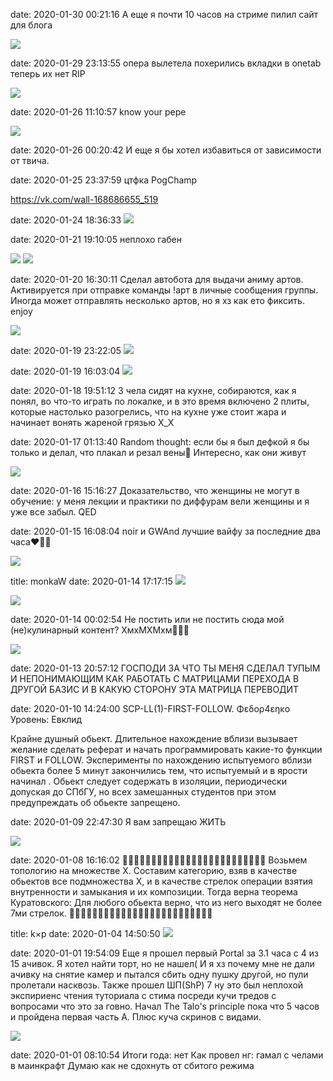 date: 2020-01-30 00:21:16
А еще я почти 10 часов на стриме пилил сайт для блога

![](/blog/static/img/5l2dewNnvT0.jpg)

date: 2020-01-29 23:13:55
опера вылетела
похерились вкладки в onetab
теперь их нет
RIP

![](/blog/static/img/OQkacerk0mc.jpg)

date: 2020-01-26 11:10:57
know your pepe

![](/blog/static/img/Sm0UV9deKT8.jpg)

date: 2020-01-26 00:20:42
И еще я бы хотел избавиться от зависимости от твича.

date: 2020-01-25 23:37:59
цтфка PogChamp

https://vk.com/wall-168686655_519

date: 2020-01-24 18:36:33
![](/blog/static/img/sZCILdL4o70.jpg)

date: 2020-01-21 19:10:05
неплохо габен

![](/blog/static/img/6A01YPkn7zQ.jpg)
![](/blog/static/img/5wRf0z0KmKQ.jpg)

date: 2020-01-20 16:30:11
Сделал автобота для выдачи аниму артов. Активируется при отправке команды
!арт
в личные сообщения группы. Иногда может отправлять несколько артов, но я хз как ето фиксить. enjoy

![](/blog/static/img/7_4r2631bW8.jpg)

date: 2020-01-19 23:22:05
![](/blog/static/img/sA_2sE2IAKo.jpg)

date: 2020-01-19 16:03:04
![](/blog/static/img/tMfBnUyvX8U.jpg)

date: 2020-01-18 19:51:12
3 чела сидят на кухне, собираются, как я понял, во что-то играть по локалке, и в это время включено 2 плиты, которые настолько разогрелись, что на кухне уже стоит жара и начинает вонять жареной грязью X_X

date: 2020-01-17 01:13:40
Random thought: если бы я был дефкой я бы только и делал, что плакал и резал вены🤔 Интересно, как они живут

![](/blog/static/img/GEbAPopnMAM.jpg)

date: 2020-01-16 15:16:27
<provocation>
Доказательство, что женщины не могут в обучение: у меня лекции и практики по диффурам вели женщины и я уже все забыл. QED
</provocation>

date: 2020-01-15 16:08:04
noir и GWAnd лучшие вайфу за последние два часа❤💋💘

![](/blog/static/img/bs1CZD6UFhc.jpg)

title: monkaW
date: 2020-01-14 17:17:15
![](/blog/static/img/H_K6ut0-naA.jpg)

![](/blog/static/img/1qWVCu2FDm8.jpg)

date: 2020-01-14 00:02:54
Не постить или не постить сюда мой (не)кулинарный контент? ХмхМХМхм🤔🤔🤔

![](/blog/static/img/TNX0ZPSRKnM.jpg)

date: 2020-01-13 20:57:12
ГОСПОДИ ЗА ЧТО ТЫ МЕНЯ СДЕЛАЛ ТУПЫМ И НЕПОНИМАЮЩИМ КАК РАБОТАТЬ С МАТРИЦАМИ ПЕРЕХОДА В ДРУГОЙ БАЗИС И В КАКУЮ СТОРОНУ ЭТА МАТРИЦА ПЕРЕВОДИТ

date: 2020-01-10 14:24:00
SCP-LL(1)-FIRST-FOLLOW. Φεδορ4εηκο
Уровень: Евклид

Крайне душный обьект. Длительное нахождение вблизи вызывает желание сделать реферат и начать программировать какие-то функции FIRST и FOLLOW. Эксперименты по нахождению испытуемого вблизи обьекта более 5 минут закончились тем, что испытуемый <REDACTED> и в ярости начинал <REDACTED>. Обьект следует содержать в изоляции, периодически допуская до СПбГУ, но всех замешанных студентов при этом предупреждать об обьекте запрещено.

date: 2020-01-09 22:47:30
Я вам запрещаю ЖИТЬ

![](/blog/static/img/zmvoZadUaFo.jpg)

date: 2020-01-08 16:16:02
🤔🤔🤔🤔🤔🤔🤔🤔🤔🤔🤔🤔🤔🤔🤔🤔🤔🤔🤔🤔🤔🤔🤔🤔🤔
Возьмем топологию на множестве X. Составим категорию, взяв в качестве обьектов все подмножества X, и в качестве стрелок операции взятия внутренности и замыкания и их композиции. Тогда верна теорема Куратовского:
Для любого обьекта верно, что из него выходят не более 7ми стрелок.
🤔🤔🤔🤔🤔🤔🤔🤔🤔🤔🤔🤔🤔🤔🤔🤔🤔🤔🤔🤔🤔🤔🤔🤔🤔

title: k×p
date: 2020-01-04 14:50:50
![](/blog/static/img/RsON_k4QYWU.jpg)

date: 2020-01-01 19:54:09
Еще я прошел первый Portal за 3.1 часа с 4 из 15 ачивок. Я хотел найти торт, но не нашел( И я хз почему мне не дали ачивку на снятие камер и пытался сбить одну пушку другой, но пули пролетали насквозь.
Также прошел ШП(ShP) 7 ну это был неплохой экспириенс чтения туториала с стима посреди кучи тредов с вопросами что это за говно.
Начал The Talo's principle пока что 5 часов и пройдена первая часть A. Плюс куча скринов с видами.

![](/blog/static/img/5qAgGDV3Y_A.jpg)

date: 2020-01-01 08:10:54
Итоги года: нет
Как провел нг: гамал с челами в маинкрафт
Думаю как не сдохнуть от сбитого режима
